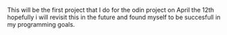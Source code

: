 This will be the first project that I do for the odin project on April the 12th hopefully i will revisit this in the future and found myself to be succesfull in my programming goals.
